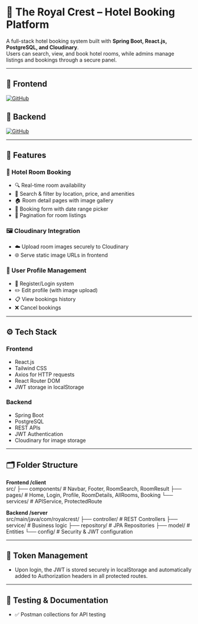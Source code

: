 # 🏨 The Royal Crest – Hotel Booking Platform

A full-stack hotel booking system built with **Spring Boot, React.js, PostgreSQL, and Cloudinary**.  
Users can search, view, and book hotel rooms, while admins manage listings and bookings through a secure panel.

---

## 🔗 Frontend
[![GitHub](https://img.shields.io/badge/GitHub-Frontend-blue?logo=github)](https://github.com/ParkkaviSivakaran72/Hotel)

## 🔗 Backend
[![GitHub](https://img.shields.io/badge/GitHub-Backend-blue?logo=github)](https://github.com/ParkkaviSivakaran72/Hotel)

---

## 🚀 Features
### 🏨 Hotel Room Booking
- 🔍 Real-time room availability
- 🎯 Search & filter by location, price, and amenities
- 🏠 Room detail pages with image gallery
- 📝 Booking form with date range picker
- 📄 Pagination for room listings

### 🖼️ Cloudinary Integration
- ☁️ Upload room images securely to Cloudinary
- 🌐 Serve static image URLs in frontend

### 👤 User Profile Management
- 🔐 Register/Login system
- ✏️ Edit profile (with image upload)
- 📋 View bookings history
- ❌ Cancel bookings

---

## ⚙️ Tech Stack

### Frontend
- React.js
- Tailwind CSS
- Axios for HTTP requests
- React Router DOM
- JWT storage in localStorage

### Backend
- Spring Boot
- PostgreSQL
- REST APIs
- JWT Authentication
- Cloudinary for image storage

---

## 🗂️ Folder Structure

**Frontend /client**  
src/
├── components/ # Navbar, Footer, RoomSearch, RoomResult
├── pages/ # Home, Login, Profile, RoomDetails, AllRooms, Booking
└── services/ # APIService, ProtectedRoute


**Backend /server**  
src/main/java/com/royalcrest/
├── controller/ # REST Controllers
├── service/ # Business logic
├── repository/ # JPA Repositories
├── model/ # Entities
└── config/ # Security & JWT configuration

---

## 🔐 Token Management
- Upon login, the JWT is stored securely in localStorage and automatically added to Authorization headers in all protected routes.

---

## 🧪 Testing & Documentation
- ✅ Postman collections for API testing


